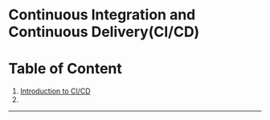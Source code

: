 # Continuous Integration and Continuous Delivery(CI/CD)

# Table of Content
1. [Introduction to CI/CD](./cicd_intro.md)
2. []()

---

